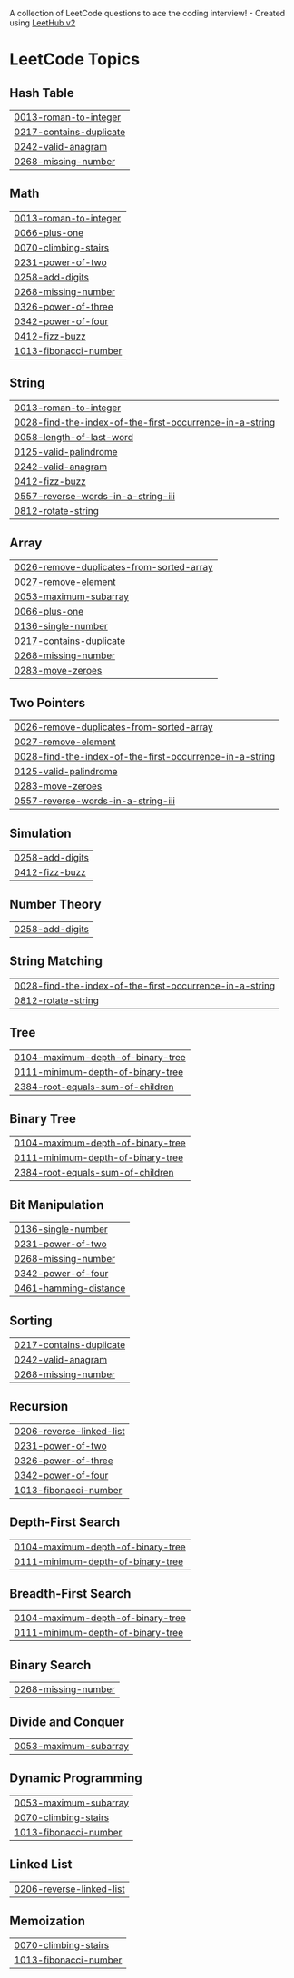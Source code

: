 A collection of LeetCode questions to ace the coding interview! - Created using [LeetHub v2](https://github.com/arunbhardwaj/LeetHub-2.0)
<!---LeetCode Topics Start-->
# LeetCode Topics
## Hash Table
|  |
| ------- |
| [0013-roman-to-integer](https://github.com/cp-dotcom/LeetCode/tree/master/0013-roman-to-integer) |
| [0217-contains-duplicate](https://github.com/cp-dotcom/LeetCode/tree/master/0217-contains-duplicate) |
| [0242-valid-anagram](https://github.com/cp-dotcom/LeetCode/tree/master/0242-valid-anagram) |
| [0268-missing-number](https://github.com/cp-dotcom/LeetCode/tree/master/0268-missing-number) |
## Math
|  |
| ------- |
| [0013-roman-to-integer](https://github.com/cp-dotcom/LeetCode/tree/master/0013-roman-to-integer) |
| [0066-plus-one](https://github.com/cp-dotcom/LeetCode/tree/master/0066-plus-one) |
| [0070-climbing-stairs](https://github.com/cp-dotcom/LeetCode/tree/master/0070-climbing-stairs) |
| [0231-power-of-two](https://github.com/cp-dotcom/LeetCode/tree/master/0231-power-of-two) |
| [0258-add-digits](https://github.com/cp-dotcom/LeetCode/tree/master/0258-add-digits) |
| [0268-missing-number](https://github.com/cp-dotcom/LeetCode/tree/master/0268-missing-number) |
| [0326-power-of-three](https://github.com/cp-dotcom/LeetCode/tree/master/0326-power-of-three) |
| [0342-power-of-four](https://github.com/cp-dotcom/LeetCode/tree/master/0342-power-of-four) |
| [0412-fizz-buzz](https://github.com/cp-dotcom/LeetCode/tree/master/0412-fizz-buzz) |
| [1013-fibonacci-number](https://github.com/cp-dotcom/LeetCode/tree/master/1013-fibonacci-number) |
## String
|  |
| ------- |
| [0013-roman-to-integer](https://github.com/cp-dotcom/LeetCode/tree/master/0013-roman-to-integer) |
| [0028-find-the-index-of-the-first-occurrence-in-a-string](https://github.com/cp-dotcom/LeetCode/tree/master/0028-find-the-index-of-the-first-occurrence-in-a-string) |
| [0058-length-of-last-word](https://github.com/cp-dotcom/LeetCode/tree/master/0058-length-of-last-word) |
| [0125-valid-palindrome](https://github.com/cp-dotcom/LeetCode/tree/master/0125-valid-palindrome) |
| [0242-valid-anagram](https://github.com/cp-dotcom/LeetCode/tree/master/0242-valid-anagram) |
| [0412-fizz-buzz](https://github.com/cp-dotcom/LeetCode/tree/master/0412-fizz-buzz) |
| [0557-reverse-words-in-a-string-iii](https://github.com/cp-dotcom/LeetCode/tree/master/0557-reverse-words-in-a-string-iii) |
| [0812-rotate-string](https://github.com/cp-dotcom/LeetCode/tree/master/0812-rotate-string) |
## Array
|  |
| ------- |
| [0026-remove-duplicates-from-sorted-array](https://github.com/cp-dotcom/LeetCode/tree/master/0026-remove-duplicates-from-sorted-array) |
| [0027-remove-element](https://github.com/cp-dotcom/LeetCode/tree/master/0027-remove-element) |
| [0053-maximum-subarray](https://github.com/cp-dotcom/LeetCode/tree/master/0053-maximum-subarray) |
| [0066-plus-one](https://github.com/cp-dotcom/LeetCode/tree/master/0066-plus-one) |
| [0136-single-number](https://github.com/cp-dotcom/LeetCode/tree/master/0136-single-number) |
| [0217-contains-duplicate](https://github.com/cp-dotcom/LeetCode/tree/master/0217-contains-duplicate) |
| [0268-missing-number](https://github.com/cp-dotcom/LeetCode/tree/master/0268-missing-number) |
| [0283-move-zeroes](https://github.com/cp-dotcom/LeetCode/tree/master/0283-move-zeroes) |
## Two Pointers
|  |
| ------- |
| [0026-remove-duplicates-from-sorted-array](https://github.com/cp-dotcom/LeetCode/tree/master/0026-remove-duplicates-from-sorted-array) |
| [0027-remove-element](https://github.com/cp-dotcom/LeetCode/tree/master/0027-remove-element) |
| [0028-find-the-index-of-the-first-occurrence-in-a-string](https://github.com/cp-dotcom/LeetCode/tree/master/0028-find-the-index-of-the-first-occurrence-in-a-string) |
| [0125-valid-palindrome](https://github.com/cp-dotcom/LeetCode/tree/master/0125-valid-palindrome) |
| [0283-move-zeroes](https://github.com/cp-dotcom/LeetCode/tree/master/0283-move-zeroes) |
| [0557-reverse-words-in-a-string-iii](https://github.com/cp-dotcom/LeetCode/tree/master/0557-reverse-words-in-a-string-iii) |
## Simulation
|  |
| ------- |
| [0258-add-digits](https://github.com/cp-dotcom/LeetCode/tree/master/0258-add-digits) |
| [0412-fizz-buzz](https://github.com/cp-dotcom/LeetCode/tree/master/0412-fizz-buzz) |
## Number Theory
|  |
| ------- |
| [0258-add-digits](https://github.com/cp-dotcom/LeetCode/tree/master/0258-add-digits) |
## String Matching
|  |
| ------- |
| [0028-find-the-index-of-the-first-occurrence-in-a-string](https://github.com/cp-dotcom/LeetCode/tree/master/0028-find-the-index-of-the-first-occurrence-in-a-string) |
| [0812-rotate-string](https://github.com/cp-dotcom/LeetCode/tree/master/0812-rotate-string) |
## Tree
|  |
| ------- |
| [0104-maximum-depth-of-binary-tree](https://github.com/cp-dotcom/LeetCode/tree/master/0104-maximum-depth-of-binary-tree) |
| [0111-minimum-depth-of-binary-tree](https://github.com/cp-dotcom/LeetCode/tree/master/0111-minimum-depth-of-binary-tree) |
| [2384-root-equals-sum-of-children](https://github.com/cp-dotcom/LeetCode/tree/master/2384-root-equals-sum-of-children) |
## Binary Tree
|  |
| ------- |
| [0104-maximum-depth-of-binary-tree](https://github.com/cp-dotcom/LeetCode/tree/master/0104-maximum-depth-of-binary-tree) |
| [0111-minimum-depth-of-binary-tree](https://github.com/cp-dotcom/LeetCode/tree/master/0111-minimum-depth-of-binary-tree) |
| [2384-root-equals-sum-of-children](https://github.com/cp-dotcom/LeetCode/tree/master/2384-root-equals-sum-of-children) |
## Bit Manipulation
|  |
| ------- |
| [0136-single-number](https://github.com/cp-dotcom/LeetCode/tree/master/0136-single-number) |
| [0231-power-of-two](https://github.com/cp-dotcom/LeetCode/tree/master/0231-power-of-two) |
| [0268-missing-number](https://github.com/cp-dotcom/LeetCode/tree/master/0268-missing-number) |
| [0342-power-of-four](https://github.com/cp-dotcom/LeetCode/tree/master/0342-power-of-four) |
| [0461-hamming-distance](https://github.com/cp-dotcom/LeetCode/tree/master/0461-hamming-distance) |
## Sorting
|  |
| ------- |
| [0217-contains-duplicate](https://github.com/cp-dotcom/LeetCode/tree/master/0217-contains-duplicate) |
| [0242-valid-anagram](https://github.com/cp-dotcom/LeetCode/tree/master/0242-valid-anagram) |
| [0268-missing-number](https://github.com/cp-dotcom/LeetCode/tree/master/0268-missing-number) |
## Recursion
|  |
| ------- |
| [0206-reverse-linked-list](https://github.com/cp-dotcom/LeetCode/tree/master/0206-reverse-linked-list) |
| [0231-power-of-two](https://github.com/cp-dotcom/LeetCode/tree/master/0231-power-of-two) |
| [0326-power-of-three](https://github.com/cp-dotcom/LeetCode/tree/master/0326-power-of-three) |
| [0342-power-of-four](https://github.com/cp-dotcom/LeetCode/tree/master/0342-power-of-four) |
| [1013-fibonacci-number](https://github.com/cp-dotcom/LeetCode/tree/master/1013-fibonacci-number) |
## Depth-First Search
|  |
| ------- |
| [0104-maximum-depth-of-binary-tree](https://github.com/cp-dotcom/LeetCode/tree/master/0104-maximum-depth-of-binary-tree) |
| [0111-minimum-depth-of-binary-tree](https://github.com/cp-dotcom/LeetCode/tree/master/0111-minimum-depth-of-binary-tree) |
## Breadth-First Search
|  |
| ------- |
| [0104-maximum-depth-of-binary-tree](https://github.com/cp-dotcom/LeetCode/tree/master/0104-maximum-depth-of-binary-tree) |
| [0111-minimum-depth-of-binary-tree](https://github.com/cp-dotcom/LeetCode/tree/master/0111-minimum-depth-of-binary-tree) |
## Binary Search
|  |
| ------- |
| [0268-missing-number](https://github.com/cp-dotcom/LeetCode/tree/master/0268-missing-number) |
## Divide and Conquer
|  |
| ------- |
| [0053-maximum-subarray](https://github.com/cp-dotcom/LeetCode/tree/master/0053-maximum-subarray) |
## Dynamic Programming
|  |
| ------- |
| [0053-maximum-subarray](https://github.com/cp-dotcom/LeetCode/tree/master/0053-maximum-subarray) |
| [0070-climbing-stairs](https://github.com/cp-dotcom/LeetCode/tree/master/0070-climbing-stairs) |
| [1013-fibonacci-number](https://github.com/cp-dotcom/LeetCode/tree/master/1013-fibonacci-number) |
## Linked List
|  |
| ------- |
| [0206-reverse-linked-list](https://github.com/cp-dotcom/LeetCode/tree/master/0206-reverse-linked-list) |
## Memoization
|  |
| ------- |
| [0070-climbing-stairs](https://github.com/cp-dotcom/LeetCode/tree/master/0070-climbing-stairs) |
| [1013-fibonacci-number](https://github.com/cp-dotcom/LeetCode/tree/master/1013-fibonacci-number) |
<!---LeetCode Topics End-->